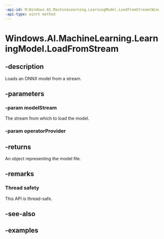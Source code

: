 ```yaml
---
-api-id: M:Windows.AI.MachineLearning.LearningModel.LoadFromStream(Windows.Storage.Streams.IRandomAccessStreamReference,Windows.AI.MachineLearning.ILearningModelOperatorProvider)
-api-type: winrt method
---
```


<!-- Method syntax.
public LearningModel LearningModel.LoadFromStream(IRandomAccessStreamReference modelStream, ILearningModelOperatorProvider operatorProvider)
-->

# Windows.AI.MachineLearning.LearningModel.LoadFromStream

## -description
Loads an ONNX model from a stream.

## -parameters
### -param modelStream
The stream from which to load the model.

### -param operatorProvider

## -returns
An object representing the model file.

## -remarks

### Thread safety
This API is thread-safe.

## -see-also

## -examples

